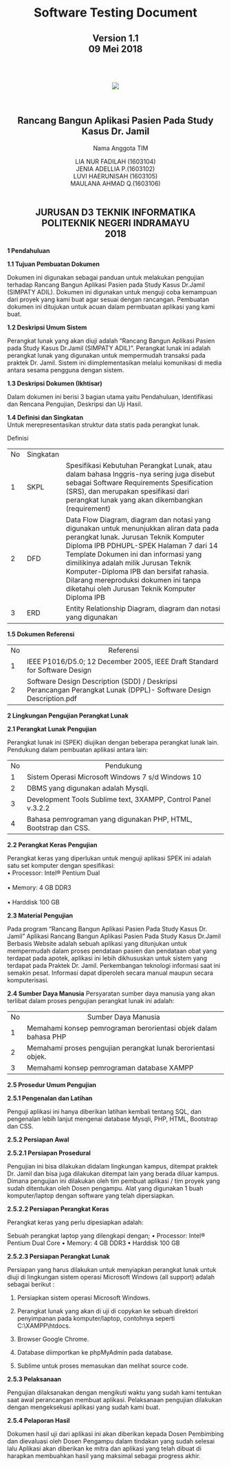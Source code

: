 

<!DOCTYPE html>
<html>
<head></head

<body><center>
	<h1 align="center">Software Testing Document</h1>
	<h2 align="center">Version 1.1<br>
	09 Mei 2018</h2><br><br>
	<p align="center"> <img src="https://lh3.googleusercontent.com/Mk2_cB7YlTjA6BhAtenwi-6nfONxdU_Mnew1OaieHO2UTlc0SDEL8wFkT94CIst1T-uykihG561B=s200"></p>
	<br>
	<h2 align="center">Rancang Bangun Aplikasi Pasien Pada Study Kasus Dr. Jamil</h2>
	<align="center" br>
	<ol align="center">Nama Anggota TIM</ol><align="center">
	<div align="center">
	LIA NUR FADILAH (1603104)<br>
	JENIA ADELLIA P.(1603102)<br>
	LUVI HAERUNISAH	(1603105)<br>
	MAULANA AHMAD Q.(1603106)<br>
	</div>
	<br>
	<h2 align="center">JURUSAN D3 TEKNIK INFORMATIKA<br>
		POLITEKNIK NEGERI INDRAMAYU<br>
		2018</h2>
</center>

**1 Pendahuluan**

**1.1 Tujuan Pembuatan Dokumen**

Dokumen ini digunakan sebagai panduan untuk melakukan pengujian terhadap Rancang Bangun Aplikasi Pasien pada Study Kasus Dr.Jamil
(SIMPATY ADIL). Dokumen ini digunakan untuk menguji coba kemampuan dari proyek yang kami buat agar sesuai dengan rancangan.
Pembuatan dokumen ini ditujukan untuk acuan dalam permbuatan aplikasi yang kami buat.

**1.2 Deskripsi Umum Sistem**

Perangkat lunak yang akan diuji adalah “Rancang Bangun Aplikasi Pasien pada Study Kasus Dr.Jamil (SIMPATY ADIL)”. Perangkat lunak ini adalah perangkat lunak yang digunakan untuk mempermudah transaksi pada praktek Dr. Jamil. Sistem ini diimplementasikan melalui komunikasi di media antara sesama pengguna dengan sistem.

**1.3 Deskripsi Dokumen (Ikhtisar)**

Dalam dokumen ini berisi 3 bagian utama yaitu Pendahuluan, Identifikasi dan Rencana Pengujian, Deskripsi dan Uji Hasil.

**1.4 Definisi dan Singkatan**<br>
Untuk merepresentasikan struktur data statis pada perangkat lunak.</br>
<table>
<tr>
<td>No</td>
<td>Singkatan</td>
<td<center>Definisi</center></td>
</tr>
<tr>
<td>1</td>
<td>SKPL</td>
<td>Spesifikasi Kebutuhan Perangkat Lunak, atau dalam bahasa Inggris-nya sering juga disebut sebagai Software Requirements Spesification (SRS), dan merupakan spesifikasi dari perangkat lunak yang akan dikembangkan (requirement)</td>
</tr>
<tr>
<td>2</td>
<td>DFD</td>
<td>Data Flow Diagram, diagram dan notasi yang digunakan untuk menunjukkan aliran data pada perangkat lunak. Jurusan Teknik Komputer Diploma IPB PDHUPL-SPEK Halaman 7 dari 14 Template Dokumen ini dan informasi yang dimilikinya adalah milik Jurusan Teknik Komputer-Diploma IPB dan bersifat rahasia. Dilarang mereproduksi dokumen ini tanpa diketahui oleh Jurusan Teknik Komputer Diploma IPB</td>
</tr>
<tr>
<td>3</td>
<td>ERD</td>
<td>Entity Relationship Diagram, diagram dan notasi yang digunakan</td>
</tr>
</table>




	
**1.5 Dokumen Referensi**
<table>
<tr>
<td>No</td>
<td><center>Referensi</center></td>
</tr>
<tr>
<td>1</td>
<td>IEEE P1016/D5.0; 12 December 2005, IEEE Draft Standard for Software Design</td>
</tr>
<tr>
<td>2</td>
<td> Software Design Description (SDD) / Deskripsi Perancangan Perangkat Lunak (DPPL)- Software Design Description.pdf</td>
</tr>
</table>



**2 Lingkungan Pengujian Perangkat Lunak**

**2.1 Perangkat Lunak Pengujian**

Perangkat lunak ini (SPEK) diujikan dengan beberapa perangkat lunak lain.
Pendukung dalam pembuatan aplikasi antara lain:

<table>
<tr>
<td>No</td>
<td><center>Pendukung</center></td>
</tr>
<tr>
<td>1</td>
<td> Sistem Operasi Microsoft Windows 7 s/d Windows 10 </td>
</tr>
<tr>
<td>2</td>
<td>DBMS yang digunakan adalah Mysqli.</td>
</tr>
<tr>
<td>3</td>
<td>Development Tools Sublime text, 3XAMPP, Control Panel v.3.2.2</td>
</tr>
<tr>
<td>4</td>
<td>Bahasa pemrograman yang digunakan PHP, HTML, Bootstrap dan CSS.</td>
</table>


**2.2 Perangkat Keras Pengujian**

 Perangkat keras yang diperlukan untuk menguji aplikasi SPEK ini adalah satu set komputer dengan spesifikasi:
 <br>• Processor: Intel® Pentium Dual </br>
 <br>• Memory: 4 GB DDR3</br>
 <br>• Harddisk 100 GB</br>

**2.3 Material Pengujian**

Pada program “Rancang Bangun Aplikasi Pasien Pada Study Kasus Dr. Jamil” Aplikasi Rancang Bangun Aplikasi Pasien Pada Study Kasus Dr.Jamil Berbasis Website adalah sebuah aplikasi yang ditunjukan untuk mempermudah dalam proses pendataan pasien dan pendataan obat yang terdapat pada apotek, aplikasi ini lebih dikhususkan untuk sistem yang terdapat pada Praktek Dr. Jamil. Perkembangan teknologi informasi saat ini semakin pesat. Informasi dapat diperoleh secara manual maupun secara komputerisasi. 

**2.4 Sumber Daya Manusia**
Persyaratan sumber daya manusia yang akan terlibat dalam proses
pengujian perangkat lunak ini adalah:

<table>
<tr>
<td>No</td>
<td><center>Sumber Daya Manusia</center></td>
</tr>
<tr>
<td>1</td>
<td>Memahami konsep pemrograman berorientasi objek dalam bahasa PHP</td>
</tr>
<tr>
<td>2</td>
<td>Memahami proses pengujian perangkat lunak berorientasi objek.</td>
</tr>
<tr>
<td>3</td>
<td>Memahami konsep pemrograman database XAMPP</td>
</tr>
</table>


**2.5 Prosedur Umum Pengujian**

**2.5.1 Pengenalan dan Latihan**

Penguji aplikasi ini hanya diberikan latihan kembali tentang SQL, dan pengenalan lebih lanjut mengenai database Mysqli, PHP, HTML, Bootstrap dan CSS.

**2.5.2 Persiapan Awal**

**2.5.2.1 Persiapan Prosedural**

Pengujian ini bisa dilakukan didalam lingkungan kampus, ditempat praktek Dr. Jamil dan bisa juga dilakukan ditempat lain yang berada diluar kampus. Dimana pengujian ini dilakukan oleh tim pembuat aplikasi / tim proyek yang sudah ditentukan oleh Dosen pengampu. Alat yang digunakan 1 buah komputer/laptop dengan software yang telah dipersiapkan.

**2.5.2.2 Persiapan Perangkat Keras**

Perangkat keras yang perlu dipesiapkan adalah:

Sebuah perangkat laptop yang dilengkapi dengan;
• Processor: Intel® Pentium Dual Core
• Memory: 4 GB DDR3
• Harddisk 100 GB

**2.5.2.3 Persiapan Perangkat Lunak**

Persiapan yang harus dilakukan untuk menyiapkan perangkat lunak untuk diuji di lingkungan sistem operasi Microsoft Windows (all support)
adalah sebagai berikut :

1. Persiapkan sistem operasi Microsoft Windows.

2. Perangkat lunak yang akan di uji di copykan ke sebuah direktori penyimpanan pada komputer/laptop, contohnya seperti C:\XAMPP\htdocs.

3. Browser Google Chrome.

4. Database diimportkan ke phpMyAdmin pada database.

5. Sublime untuk proses memasukan dan melihat source code.

**2.5.3 Pelaksanaan**

Pengujian dilaksanakan dengan mengikuti waktu yang sudah kami tentukan saat awal perancangan membuat aplikasi. Pelaksanaan pengujian dilakukan dengan mengeksekusi aplikasi yang sudah kami buat.

**2.5.4 Pelaporan Hasil**

Dokumen hasil uji dari aplikasi ini akan diberikan kepada Dosen Pembimbing dan dievaluasi oleh Dosen Pengampu dalam tindakan yang sudah selesai lalu Aplikasi akan diberikan ke mitra dan aplikasi yang telah dibuat di harapkan membuahkan hasil yang maksimal sebagai progress akhir.
</body>
</html>

